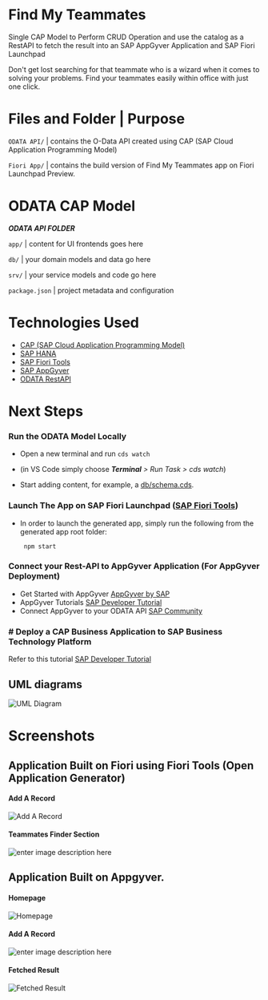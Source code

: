 
# Find My Teammates

Single CAP Model to Perform CRUD Operation and use the catalog as a RestAPI to fetch the result into an SAP AppGyver Application and SAP Fiori Launchpad

Don't get lost searching for that teammate who is a wizard when it comes to solving your problems. Find your teammates easily within office with just one click.

  
# Files and Folder | Purpose


`ODATA API/` | contains the O-Data API created using CAP (SAP Cloud Application Programming Model)

`Fiori App/` | contains the build version of Find My Teammates app on Fiori Launchpad Preview.

# ODATA CAP Model

***ODATA API FOLDER***

`app/` | content for UI frontends goes here

`db/` | your domain models and data go here

`srv/` | your service models and code go here

`package.json` | project metadata and configuration

 
# Technologies Used

 - [CAP (SAP Cloud Application Programming Model)](https://cap.cloud.sap/docs/get-started/in-a-nutshell)
 - [SAP HANA](https://www.sap.com/uk/products/hana.html)
 - [SAP Fiori Tools](https://help.sap.com/viewer/product/SAP_FIORI_tools/Latest/en-US)
 - [SAP AppGyver](https://blogs.sap.com/2021/03/17/appgyver-a-new-joy-to-build-apps/)
 - [ODATA RestAPI](https://www.odata.org/)

# Next Steps

  ### Run the ODATA Model Locally

- Open a new terminal and run `cds watch`

- (in VS Code simply choose _**Terminal** > Run Task > cds watch_)

- Start adding content, for example, a [db/schema.cds](db/schema.cds).

### Launch The App on SAP Fiori Launchpad ([SAP Fiori Tools](https://help.sap.com/viewer/product/SAP_FIORI_tools/Latest/en-US))

- In order to launch the generated app, simply run the following from the generated app root folder:

    ```  npm start  ```


### Connect your Rest-API to AppGyver Application (For AppGyver Deployment)


 - Get Started with AppGyver [AppGyver by SAP](https://www.appgyver.com/)
 - AppGyver Tutorials [SAP Developer Tutorial](https://developers.sap.com/tutorial-navigator.html?search=Appgyver)
 - Connect AppGyver to your ODATA API [SAP Community](https://blogs.sap.com/2021/04/05/appgyver-and-sap-business-technology-platform-a-match-made-in-heaven/)
  

### # Deploy a CAP Business Application to SAP Business Technology Platform

  Refer to this tutorial [SAP Developer Tutorial](https://developers.sap.com/tutorials/cap-service-deploy.html)
  
  ## UML diagrams

![UML Diagram](https://i.ibb.co/0B2tT7f/uml-diagram.png)

# Screenshots

## Application Built on Fiori using Fiori Tools (Open Application Generator)

#### Add A Record

![Add A Record](https://i.ibb.co/y5LSkyx/fioriaddrecord.png)

#### Teammates Finder Section

![enter image description here](https://i.ibb.co/hmVK1Cj/Fiori-preview.png)
## Application Built on Appgyver.

#### Homepage

![Homepage](https://i.ibb.co/v1Dy4X5/2.jpg)




#### Add A Record




![enter image description here](https://i.ibb.co/xm2D8TX/3.jpg)





#### Fetched Result





![Fetched Result](https://i.ibb.co/M68c8LP/1.jpg)


